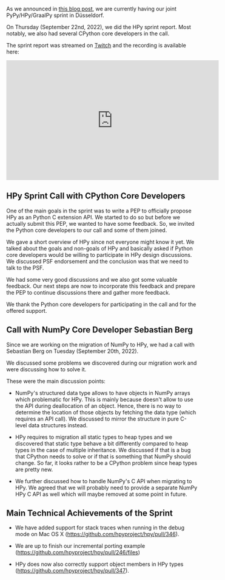 <!--
.. title: HPy Sprint Status Update and Feedback Session
.. slug: hpy_sprint_2022_report
.. date: 2022-09-26 10:00:00 UTC
.. author: fangerer
.. tags:
.. category:
.. link:
.. description:
.. type: text
-->

As we announced in
[this blog post](https://hpyproject.org/blog/posts/2022/07/dusseldorf-sprint-2022/),
we are currently having our joint PyPy/HPy/GraalPy sprint in Düsseldorf.

On Thursday (September 22nd, 2022), we did the HPy sprint report. Most notably,
we also had several CPython core developers in the call.

The sprint report was streamed on
[Twitch](https://www.twitch.tv/pypyproject) and the recording is available here:
<iframe width="560" height="315" src="https://www.youtube.com/embed/kl5w8uR6hGA" title="YouTube video player" frameborder="0" allow="accelerometer; autoplay; clipboard-write; encrypted-media; gyroscope; picture-in-picture" allowfullscreen></iframe>

<!--TEASER_END-->


## HPy Sprint Call with CPython Core Developers

One of the main goals in the sprint was to write a PEP to officially propose
HPy as an Python C extension API. We started to do so but before we actually
submit this PEP, we wanted to have some feedback. So, we invited the Python
core developers to our call and some of them joined.

We gave a short overview of HPy since not everyone might know it yet.
We talked about the goals and non-goals of HPy and basically asked if Python
core developers would be willing to participate in HPy design discussions.
We discussed PSF endorsement and the conclusion was that we need to talk to
the PSF.

We had some very good discussions and we also got some valuable feedback.
Our next steps are now to incorporate this feedback and prepare the PEP to
continue discussions there and gather more feedback.

We thank the Python core developers for participating in the call and for the
offered support.


## Call with NumPy Core Developer Sebastian Berg

Since we are working on the migration of NumPy to HPy, we had a call with
Sebastian Berg on Tuesday (September 20th, 2022).

We discussed some problems we discovered during our migration work and were
discussing how to solve it.

These were the main discussion points:

* NumPy's structured data type allows to have objects in NumPy arrays which
  problematic for HPy. This is mainly because doesn't allow to use the API
  during deallocation of an object. Hence, there is no way to determine the
  location of those objects by fetching the data type (which requires an API
  call). We discussed to mirror the structure in pure C-level data structures
  instead.

* HPy requires to migration all static types to heap types and we discovered
  that static type behave a bit differently compared to heap types in the case
  of multiple inheritance. We discussed if that is a bug that CPython needs
  to solve or if that is something that NumPy should change. So far, it looks
  rather to be a CPython problem since heap types are pretty new.

* We further discussed how to handle NumPy's C API when migrating to HPy. We
  agreed that we will probably need to provide a separate NumPy HPy C API as
  well which will maybe removed at some point in future.


## Main Technical Achievements of the Sprint

* We have added support for stack traces when running in the debug mode on Mac
  OS X (https://github.com/hpyproject/hpy/pull/346).

* We are up to finish our incremental porting example
  (https://github.com/hpyproject/hpy/pull/246/files)

* HPy does now also correctly support object members in HPy types
  (https://github.com/hpyproject/hpy/pull/347).
